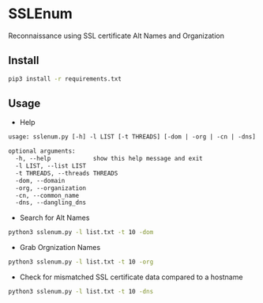# SSLEnum
Reconnaissance using SSL certificate Alt Names and Organization

## Install

```bash
pip3 install -r requirements.txt
```


## Usage

- Help 

```txt
usage: sslenum.py [-h] -l LIST [-t THREADS] [-dom | -org | -cn | -dns]

optional arguments:
  -h, --help            show this help message and exit
  -l LIST, --list LIST
  -t THREADS, --threads THREADS
  -dom, --domain
  -org, --organization
  -cn, --common_name
  -dns, --dangling_dns
  ```

- Search for Alt Names

```bash
python3 sslenum.py -l list.txt -t 10 -dom
```

- Grab Orgnization Names

```bash
python3 sslenum.py -l list.txt -t 10 -org
```

- Check for mismatched SSL certificate data compared to a hostname

```bash
python3 sslenum.py -l list.txt -t 10 -dns
```
